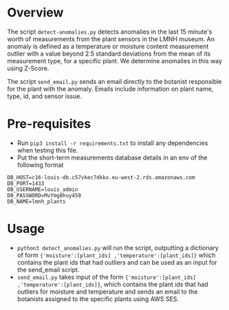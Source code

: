 # Overview
The script `detect-anomalies.py` detects anomalies in the last 15 minute's worth of measurements from the plant sensors in the LMNH museum.
An anomaly is defined as a temperature or moisture content measurement outlier with a value beyond 2.5 standard deviations from the mean of its measurement type, for a specific plant. We determine anomalies in this way using Z-Score.

The script `send_email.py` sends an email directly to the botanist responsible for the plant with the anomaly. 
Emails include information on plant name, type, id, and sensor issue.

# Pre-requisites
- Run `pip3 install -r requirements.txt` to install any dependencies when testing this file.
- Put the short-term measurements database details in an env of the following format
```
DB_HOST=c16-louis-db.c57vkec7dkkx.eu-west-2.rds.amazonaws.com
DB_PORT=1433
DB_USERNAME=louis_admin
DB_PASSWORD=MvYmg8huy458
DB_NAME=lmnh_plants
```

# Usage

- `python3 detect_anomalies.py` will run the script, outputting a dictionary of form `{'moisture':[plant_ids] ,'temperature':[plant_ids]}` which contains the plant ids that had outliers and can be used as an input for the send_email script.
- `send_email.py` takes input of the form `{'moisture':[plant_ids] ,'temperature':[plant_ids]}`, which contains the plant ids that had outliers for moisture and temperature and sends an email to the botanists assigned to the specific plants using AWS SES.